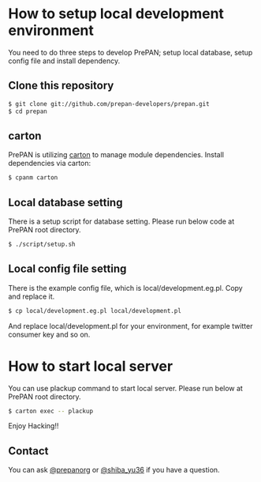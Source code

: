 # How to setup local development environment

You need to do three steps to develop PrePAN; setup local database, setup config file and install dependency.

## Clone this repository

```sh
$ git clone git://github.com/prepan-developers/prepan.git
$ cd prepan
```

## carton

PrePAN is utilizing [carton](https://metacpan.org/module/MIYAGAWA/carton-v0.9.10/docs/carton.pod) to manage module dependencies. Install dependencies via carton:

```sh
$ cpanm carton
```

## Local database setting

There is a setup script for database setting. Please run below code at PrePAN root directory.

```sh
$ ./script/setup.sh
```

## Local config file setting

There is the example config file, which is local/development.eg.pl.  Copy and replace it.

```sh
$ cp local/development.eg.pl local/development.pl
```
And replace local/development.pl for your environment, for example twitter consumer key and so on.

# How to start local server
You can use plackup command to start local server.  Please run below at PrePAN root directory.

```sh
$ carton exec -- plackup
```

Enjoy Hacking!!

## Contact

You can ask [@prepanorg](http://twitter.com/prepanorg/) or [@shiba_yu36](http://twitter.com/shiba_yu36/) if you have a question.
